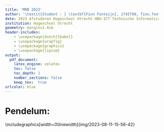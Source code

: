 ```yaml
---
title: 'MRB 2023'
author: '\textit{Student : } \textbf{Finn Fonteijn}, 1745799, finn.fonteijn@student.hu.nl'
date: 2023 Afstuderen Hogeschool Utrecht HBO-ICT Technische Informatica & Ingy B.V.
institution: Hogeschool Utrecht
geometry: margin=1.4cm
header-includes:
    - \usepackage[dutch]{babel}
    - \usepackage{wrapfig}
    - \usepackage{graphicx}
    - \usepackage{lipsum}
output:
  pdf_document:
    latex_engine: xelatex
    toc: false 
    toc_depth: 2
    number_sections: false 
    keep_tex:  true
urlcolor: blue
---
```





# Pendelum:



\includegraphics[width=0\linewidth]{img/2023-08-11-15-56-42} 
